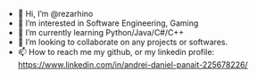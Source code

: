 - 👋 Hi, I’m @rezarhino
- 👀 I’m interested in Software Engineering, Gaming
- 🌱 I’m currently learning Python/Java/C#/C++
- 💞️ I’m looking to collaborate on any projects or softwares.
- 📫 How to reach me my github, or my linkedin profile: https://www.linkedin.com/in/andrei-daniel-panait-225678226/

<!---
rezarhino/rezarhino is a ✨ special ✨ repository because its `README.md` (this file) appears on your GitHub profile.
You can click the Preview link to take a look at your changes.
--->
